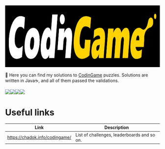 <a href="https://www.codingame.com"><img width="auto" height="200px" src="https://github.com/aflr/aflr/blob/main/src/CodinGame.png"></a>

🚀 Here you can find my solutions to [CodinGame](https://www.codingame.com) puzzles. Solutions are written in Java☕, and all of them passed the validations.

![](https://img.shields.io/github/directory-file-count/SzSz-hub/CodinGame/Easy?type=dir&style=for-the-badge&label=Easy&color=Green)![](https://img.shields.io/github/directory-file-count/SzSz-hub/CodinGame/Medium?type=dir&style=for-the-badge&label=Medium&color=yellow)![](https://img.shields.io/github/directory-file-count/SzSz-hub/CodinGame/Hard?type=dir&style=for-the-badge&label=Hard&color=red)![](https://img.shields.io/github/directory-file-count/SzSz-hub/CodinGame/Very%20Hard?type=dir&style=for-the-badge&label=Very%20Hard&color=purple)

# Useful links
| Link                           | Description                                 |
|--------------------------------|---------------------------------------------|
| https://chadok.info/codingame/ | List of challenges, leaderboards and so on. |
